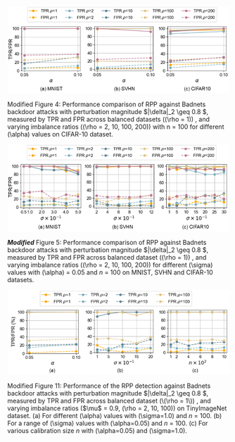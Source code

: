 ![](Figures/fig8.png)

Modified Figure 4: Performance comparison of RPP against Badnets backdoor attacks with perturbation magnitude  $\|\delta\|_2 \geq 0.8 $, measured by TPR and FPR across balanced datasets (\(\rho = 1\)) , and varying imbalance ratios (\(\rho = 2, 10, 100, 200\)) with n = 100 for different \(\alpha\) values on CIFAR-10 dataset.

![](Figures/fig9.png)

***Modified*** Figure 5: Performance comparison of RPP against Badnets backdoor attacks with perturbation magnitude  $\|\delta\|_2 \geq 0.8 $, measured by TPR and FPR across balanced dataset (\(\rho = 1\)) , and varying imbalance ratios (\(\rho = 2, 10, 100, 200\)) for different \(\sigma\) values with \(\alpha\) = 0.05 and $n$ = 100 on MNIST, SVHN and CIFAR-10 datasets.

![](Figures/appendix_tinyimagenet.png)

Modified Figure 11: Performance of the RPP detection against Badnets backdoor attacks with perturbation magnitude  $\|\delta\|_2 \geq 0.8 $, measured by TPR and FPR across balanced dataset (\(\rho = 1\)) , and varying imbalance ratios ($\mu$ = 0.9, \(\rho = 2, 10, 100\)) on TinyImageNet dataset. (a) For different \(\alpha\) values with \(\sigma=1.0\) and $n$ = 100. (b) For a range of \(\sigma\) values with \(\alpha=0.05\) and $n$ = 100. (c) For various calibration size $n$ with \(\alpha=0.05\) and \(\sigma=1.0\).

